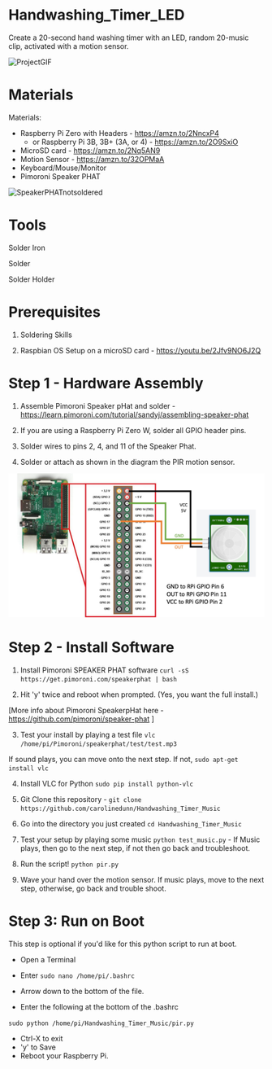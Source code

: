 # Handwashing_Timer_LED
Create a 20-second hand washing timer with an LED, random 20-music clip, activated with a motion sensor.

![ProjectGIF](https://github.com/carolinedunn/Handwashing_Timer_Music/blob/master/photos/handwashingtimer.gif)

# Materials
Materials:
- Raspberry Pi Zero with Headers - https://amzn.to/2NncxP4
  - or Raspberry Pi 3B, 3B+ (3A, or 4) - https://amzn.to/2O9SxiO
- MicroSD card - https://amzn.to/2Nq5AN9
- Motion Sensor - https://amzn.to/32OPMaA
- Keyboard/Mouse/Monitor
- Pimoroni Speaker PHAT

![SpeakerPHATnotsoldered](https://github.com/carolinedunn/Handwashing_Timer_Music/blob/master/photos/speaker-phat-unsoldered.jpg)

# Tools
Solder Iron

Solder

Solder Holder

# Prerequisites
1. Soldering Skills

2. Raspbian OS Setup on a microSD card - https://youtu.be/2Jfv9NO6J2Q

# Step 1 - Hardware Assembly
1. Assemble Pimoroni Speaker pHat and solder - https://learn.pimoroni.com/tutorial/sandyj/assembling-speaker-phat

2. If you are using a Raspberry Pi Zero W, solder all GPIO header pins.

3. Solder wires to pins 2, 4, and 11 of the Speaker Phat.

4. Solder or attach as shown in the diagram the PIR motion sensor.

![WiringDiagram](https://github.com/carolinedunn/SmartHome_MotionSensor_RPi/blob/master/Wiring%20Diagram-MotionSensor%20to%20RPi.jpg)

# Step 2 - Install Software
1. Install Pimoroni SPEAKER PHAT software ```curl -sS https://get.pimoroni.com/speakerphat | bash```

2. Hit 'y' twice and reboot when prompted. (Yes, you want the full install.)

[More info about Pimoroni SpeakerpHat here - https://github.com/pimoroni/speaker-phat ]

3. Test your install by playing a test file ```vlc /home/pi/Pimoroni/speakerphat/test/test.mp3```

If sound plays, you can move onto the next step. If not, ```sudo apt-get install vlc```

4. Install VLC for Python ```sudo pip install python-vlc```

5. Git Clone this repository - ```git clone https://github.com/carolinedunn/Handwashing_Timer_Music```

6. Go into the directory you just created ```cd Handwashing_Timer_Music```

7. Test your setup by playing some music ```python test_music.py``` - If Music plays, then go to the next step, if not then go back and troubleshoot.

8. Run the script! ```python pir.py```
9. Wave your hand over the motion sensor. If music plays, move to the next step, otherwise, go back and trouble shoot.


# Step 3: Run on Boot

This step is optional if you'd like for this python script to run at boot.

- Open a Terminal
- Enter
```sudo nano /home/pi/.bashrc```

- Arrow down to the bottom of the file.
- Enter the following at the bottom of the .bashrc

```sudo python /home/pi/Handwashing_Timer_Music/pir.py```

- Ctrl-X to exit
- 'y' to Save
- Reboot your Raspberry Pi.
